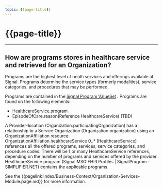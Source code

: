 ```yaml
---
topic: {{page-title}}
---
```


# {{page-title}}

---

## How are programs stores in healthcare service and retrieved for an Organization?

Programs are the highest level of heath services and offerings available at Signal.  Programs determine the service types (formerly modalities), service categories, and procedures that may be performed.

Programs are contained in the [Signal Program ValueSet](http://signalbhn.org/fhir/ValueSet/signal-program) .  Programs are found on the following elements:
- HealthcareService.program
- EpisodeOfCare.reason(Reference HealthcareService) (TBD)

A Provider-location (Organization.participatingOrganization) has a relationship to a Service Organization (Organization.organization) using an OrganizationAffiliation resource.  
OrganizationAffiliation.healthcareService 0..* (HealthcareService) references all the offered programs, services, service categories, and procedure codes.  There will be 1 or many HealthcareService references, depending on the number of programs and services offered by the provider.
HealthcareService.program (Signal MSO FHIR Profiles | SignalProgram - SIMPLIFIER.NET) contains the applicable programs. 

See the {{pagelink:Index/Business-Context/Organization-Services-Module.page.md}} for more information.